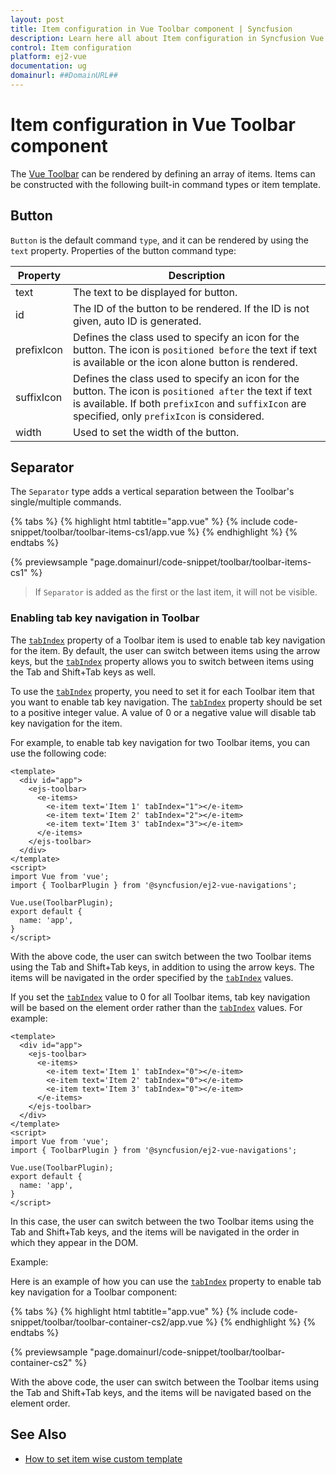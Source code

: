 ```yaml
---
layout: post
title: Item configuration in Vue Toolbar component | Syncfusion
description: Learn here all about Item configuration in Syncfusion Vue Toolbar component of Syncfusion Essential JS 2 and more.
control: Item configuration 
platform: ej2-vue
documentation: ug
domainurl: ##DomainURL##
---
```


# Item configuration in Vue Toolbar component

The [Vue Toolbar](https://www.syncfusion.com/vue-ui-components/vue-toolbar) can be rendered by defining an array of items. Items can be constructed with the following built-in command types or item template.

## Button

`Button` is the default command `type`, and it can be rendered by using the `text` property. Properties of the button command type:

  Property   | Description
------------ | -------------
  text       | The text to be displayed for button.
 id         | The ID of the button to be rendered. If the ID is not given, auto ID is generated.
  prefixIcon | Defines the class used to specify an icon for the button. The icon is `positioned before` the text if text is available or the icon alone button is rendered.
suffixIcon | Defines the class used to specify an icon for the button. The icon is `positioned after` the text if text is available. If both `prefixIcon` and `suffixIcon` are specified, only `prefixIcon` is considered.
  width      | Used to set the width of the button.

## Separator

The `Separator` type adds a vertical separation between the Toolbar's single/multiple commands.

{% tabs %}
{% highlight html tabtitle="app.vue" %}
{% include code-snippet/toolbar/toolbar-items-cs1/app.vue %}
{% endhighlight %}
{% endtabs %}
        
{% previewsample "page.domainurl/code-snippet/toolbar/toolbar-items-cs1" %}

> If `Separator` is added as the first or the last item, it will not be visible.

### Enabling tab key navigation in Toolbar

The [`tabIndex`](https://ej2.syncfusion.com/vue/documentation/api/toolbar/item/#tabindex) property of a Toolbar item is used to enable tab key navigation for the item. By default, the user can switch between items using the arrow keys, but the [`tabIndex`](https://ej2.syncfusion.com/vue/documentation/api/toolbar/item/#tabindex) property allows you to switch between items using the Tab and Shift+Tab keys as well.

To use the [`tabIndex`](https://ej2.syncfusion.com/vue/documentation/api/toolbar/item/#tabindex) property, you need to set it for each Toolbar item that you want to enable tab key navigation. The [`tabIndex`](https://ej2.syncfusion.com/vue/documentation/api/toolbar/item/#tabindex) property should be set to a positive integer value. A value of 0 or a negative value will disable tab key navigation for the item.

For example, to enable tab key navigation for two Toolbar items, you can use the following code:

```
<template>
  <div id="app">
    <ejs-toolbar>
      <e-items>
        <e-item text='Item 1' tabIndex="1"></e-item>
        <e-item text='Item 2' tabIndex="2"></e-item>
        <e-item text='Item 3' tabIndex="3"></e-item>
      </e-items>
    </ejs-toolbar>
  </div>
</template>
<script>
import Vue from 'vue';
import { ToolbarPlugin } from '@syncfusion/ej2-vue-navigations';

Vue.use(ToolbarPlugin);
export default {
  name: 'app',
}
</script>
```

With the above code, the user can switch between the two Toolbar items using the Tab and Shift+Tab keys, in addition to using the arrow keys. The items will be navigated in the order specified by the [`tabIndex`](https://ej2.syncfusion.com/vue/documentation/api/toolbar/item/#tabindex) values.

If you set the [`tabIndex`](https://ej2.syncfusion.com/vue/documentation/api/toolbar/item/#tabindex) value to 0 for all Toolbar items, tab key navigation will be based on the element order rather than the [`tabIndex`](https://ej2.syncfusion.com/vue/documentation/api/toolbar/item/#tabindex) values. For example:

```
<template>
  <div id="app">
    <ejs-toolbar>
      <e-items>
        <e-item text='Item 1' tabIndex="0"></e-item>
        <e-item text='Item 2' tabIndex="0"></e-item>
        <e-item text='Item 3' tabIndex="0"></e-item>
      </e-items>
    </ejs-toolbar>
  </div>
</template>
<script>
import Vue from 'vue';
import { ToolbarPlugin } from '@syncfusion/ej2-vue-navigations';

Vue.use(ToolbarPlugin);
export default {
  name: 'app',
}
</script>
```

In this case, the user can switch between the two Toolbar items using the Tab and Shift+Tab keys, and the items will be navigated in the order in which they appear in the DOM.

Example:

Here is an example of how you can use the [`tabIndex`](https://ej2.syncfusion.com/vue/documentation/api/toolbar/item/#tabindex) property to enable tab key navigation for a Toolbar component:

{% tabs %}
{% highlight html tabtitle="app.vue" %}
{% include code-snippet/toolbar/toolbar-container-cs2/app.vue %}
{% endhighlight %}
{% endtabs %}
        
{% previewsample "page.domainurl/code-snippet/toolbar/toolbar-container-cs2" %}

With the above code, the user can switch between the Toolbar items using the Tab and Shift+Tab keys, and the items will be navigated based on the element order.

## See Also

* [How to set item wise custom template](./how-to/set-item-wise-custom-template/)